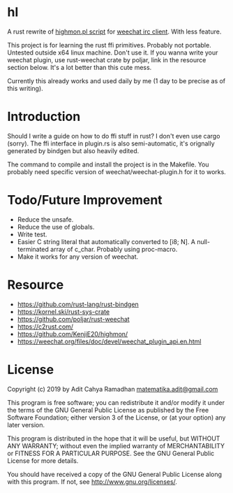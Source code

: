 # hl

A rust rewrite of [highmon.pl script](https://github.com/KenjiE20/highmon) for [weechat irc client](https://weechat.org/). With less feature.

This project is for learning the rust ffi primitives. Probably not portable. Untested outside x64 linux machine. Don't use it. If you wanna write your weechat plugin, use rust-weechat crate by poljar, link in the resource section below. It's a lot better than this cute mess.

Currently this already works and used daily by me (1 day to be precise as of this writing).

# Introduction

Should I write a guide on how to do ffi stuff in rust? I don't even
use cargo (sorry).  The ffi interface in plugin.rs is also
semi-automatic, it's orignally generated by bindgen but also heavily
edited.

The command to compile and install the project is in the Makefile. You
probably need specific version of weechat/weechat-plugin.h for it to works.

# Todo/Future Improvement

* Reduce the unsafe.
* Reduce the use of globals.
* Write test.
* Easier C string literal that automatically converted to [i8; N]. A null-terminated array of c_char. Probably using proc-macro.
* Make it works for any version of weechat.

# Resource

* https://github.com/rust-lang/rust-bindgen
* https://kornel.ski/rust-sys-crate
* https://github.com/poljar/rust-weechat
* https://c2rust.com/
* https://github.com/KenjiE20/highmon/
* https://weechat.org/files/doc/devel/weechat_plugin_api.en.html

# License

Copyright (c) 2019 by Adit Cahya Ramadhan <matematika.adit@gmail.com>

This program is free software; you can redistribute it and/or modify
it under the terms of the GNU General Public License as published by
the Free Software Foundation; either version 3 of the License, or
(at your option) any later version.

This program is distributed in the hope that it will be useful,
but WITHOUT ANY WARRANTY; without even the implied warranty of
MERCHANTABILITY or FITNESS FOR A PARTICULAR PURPOSE.  See the
GNU General Public License for more details.

You should have received a copy of the GNU General Public License
along with this program.  If not, see <http://www.gnu.org/licenses/>.

